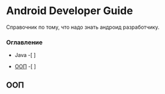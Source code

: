 # Android Developer Guide

Справочник по тому, что надо знать андроид разработчику. 

### Оглавление
- Java -[ ] 
+ [ООП](#ООП) -[ ] 


## ООП
